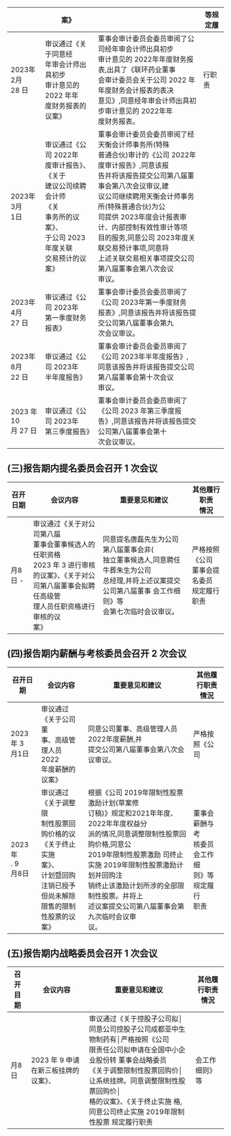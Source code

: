 |                     | 案》                                                                                          |                                                                                                                                                                                                                         | 等规定履 |
|---------------------|---------------------------------------------------------------------------------------------|-------------------------------------------------------------------------------------------------------------------------------------------------------------------------------------------------------------------------|------|
| 2023年2月<br>28 日     | 审议通过《关于同意经<br>年审会计师出具初步<br>审计意见的 2022 年年<br>度财务报表的议案》                                       | 董事会审计委员会委员审阅了公司经年审会计师出具初步<br>审计意见的 2022年年度财务报表,出具了《联环药业董事<br>会审计委员会关于公司 2022 年年度财务会计报表的表决<br>意见》,同意经年审会计师出具初步审计意见的 2022年年<br>度财务报表。                                                                                     | 行职责  |
| 2023年3月<br>1日       | 审议通过《公司 2022年<br>度审计报告》、<br>《关于<br>建议公司续聘会计师<br>《关<br>事务所的议案》、<br>于公司 2023 年度关联<br>交易预计的议案》 | 董事会审计委员会委员审阅了经天衡会计师事务所(特殊<br>普通合伙)审计的《公司 2022年度审计报告》,同意该报<br>告并将该报告提交公司第八届董事会第八次会议审议,建<br>议公司继续聘用天衡会计师事务所(特殊普通合伙)为公<br>司提供 2023年度会计报表审计、内部控制有效性审计等项<br>目的服务,同意公司 2023年度关联交易预计事项,同意将<br>上述关联交易相关事项提交公司第八届董事会第八次会议<br>审议。 |      |
| 2023年4月<br>27 日     | 审议通过《公司 2023年<br>第一季度财务报表》                                                                  | 董事会审计委员会委员审阅了《公司 2023年第一季度财务<br>报表》,同意该报告并将该报告提交公司第八届董事会第九<br>次会议审议。                                                                                                                                                    |      |
| 2023年8月<br>22 日     | 审议通过《公司 2023年<br>半年度报告》                                                                     | 董事会审计委员会委员审阅了《公司 2023年半年度报告》,<br>同意该报告并将该报告提交公司第八届董事会第十次会议<br>审议。                                                                                                                                                       |      |
| 2023 年 10<br>月 27 日 | 审议通过《公司 2023年<br>第三季度报告》                                                                    | 董事会审计委员会委员审阅了《公司 2023 年第三季度报<br>告》,同意该报告并将该报告提交公司第八届董事会第十<br>次会议审议。                                                                                                                                                     |      |

## (三)报告期内提名委员会召开 1 次会议

| 召开日期  | 会议内容                                                                                                      | 重要意见和建议                                                                                      | 其他履行职责<br>情況                 |
|-------|-----------------------------------------------------------------------------------------------------------|----------------------------------------------------------------------------------------------|------------------------------|
| 月8日 - | 审议通过《关于对公司第八届<br>董事会董事候选人的任职资格  <br>2023 年 3   进行审核的议案》、《关于对公<br>司第八届董事会拟聘任高级管  <br>理人员任职资格进行审核的议  <br>案》 | 同意提名唐磊先生为公司第八届董事会非(<br>独立董事候选人,同意聘任牛葬朱生为公司  <br>总经理,并将上述议案提交公司第八届董事   会工作细则》等<br>会第七次临时会议审议。 | 严格按照《公司<br>董事会提名委员<br>规定履行职责 |

## (四)报告期内薪酬与考核委员会召开 2 次会议

| 召开日期                 | 会议内容                                                                              | 重要意见和建议                                                                                                                                                                             | 其他履行职责<br>情況                        |
|----------------------|-----------------------------------------------------------------------------------|-------------------------------------------------------------------------------------------------------------------------------------------------------------------------------------|-------------------------------------|
| 2023 年 3<br>月1日      | 审议通过《关于公司董<br>事、高级管理人员 2022<br>年度薪酬的议案》                                           | 同意公司董事、高级管理人员 2022年度薪酬,并<br>提交公司第八届董事会第八次会议审议。                                                                                                                                      | 严格按照《公司                             |
| 2023 年<br>. 9<br>月8日 | 审议通过《关于调整限<br>制性股票回购价格的议<br>《关于终止实施<br>案》、<br>计划暨回购注销已授予<br>但尚未解除限售的限制<br>性股票的议案》 | 根据《公司 2019年限制性股票激励计划(草案修<br>订稿)》规定和2021年年度、2022年年度权益分<br>派的情况,同意调整限制性股票回购价格,同意公<br>2019年限制性股票激励   司终止实施 2019年限制性股票激励计划并回购注<br>销终止该激励计划所涉的全部限制性股票。并将上<br>述议案提交公司第八届董事会第九次临时会议审<br>议。 | 董事会薪酬与考<br>核委员会工作细<br>则》等规定履行<br>职责 |

## (五)报告期内战略委员会召开 1 次会议

| 召开目期 | 会议内容                     | 重要意见和建议                                                                                                                                                         | 其他履行职责<br>情況 |
|------|--------------------------|-----------------------------------------------------------------------------------------------------------------------------------------------------------------|--------------|
| 月8日  | 2023 年 9   申请在新三板挂牌的议案》、 | 审议通过《关于控股子公司拟│同意公司控股子公司成都亚中生物制药有│严格按照《公司<br>限责任公司拟申请在全国中小企业股份转   董事会战略委员<br>《关于调整限制性股票回购价│让系统挂牌。同意调整限制性股票回购价│<br>格的议案》、《关于终止实施   格,同意公司终止实施 2019年限制性股票   规定履行职责 | 会工作细则》等      |